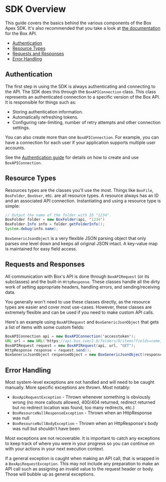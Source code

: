 SDK Overview
============

This guide covers the basics behind the various components of the Box Apex SDK.
It's also recommended that you take a look at [the
documentation](https://developers.box.com/docs/) for the Box API.

* [Authentication](#authentication)
* [Resource Types](#resource-types)
* [Requests and Responses](#requests-and-responses)
* [Error Handling](#error-handling)

Authentication
--------------

The first step in using the SDK is always authenticating and connecting to the
API. The SDK does this through the `BoxAPIConnection` class. This class
represents an authenticated connection to a specific version of the Box API. It
is responsible for things such as:

* Storing authentication information.
* Automatically refreshing tokens.
* Configuring rate-limiting, number of retry attempts and other connection
  settings.

You can also create more than one `BoxAPIConnection`. For example, you can have
a connection for each user if your application supports multiple user accounts.

See the [Authentication guide](authentication.md) for details on how to create
and use `BoxAPIConnection`.

Resource Types
--------------

Resources types are the classes you'll use the most. Things like `BoxFile`,
`BoxFolder`, `BoxUser`, etc. are all resource types. A resource always has an ID
and an associated API connection. Instantiating and using a resource type is
simple:

```java
// Output the name of the folder with ID "1234".
BoxFolder folder = new BoxFolder(api, '1234')
BoxFolder.Info info = folder.getFolderInfo();
System.debug(info.name);
```

`BoxGenericJsonObject` is a very flexible JSON parsing object that only parses one level
down and keeps all original JSON intact.  A key-value map is maintained for easy 
field access.

Requests and Responses
----------------------

All communication with Box's API is done through `BoxAPIRequest` (or its subclasses)
and the built-in `HttpResponse`. These classes handle all the dirty work
of setting appropriate headers, handling errors, and sending/receiving data.

You generally won't need to use these classes directly, as the resource types
are easier and cover most use-cases. However, these classes are extremely
flexible and can be used if you need to make custom API calls.

Here's an example using `BoxAPIRequest` and `BoxGenericJsonObject` that gets a list
of items with some custom fields:

```java
BoxAPIConnection api = new BoxAPIConnection('accesstoken');
URL url = new URL('https://api.box.com/2.0/folders/0/items?fields=name,created_at')
BoxAPIRequest request = new BoxAPIRequest(api, url, "GET");
HttpResponse response = request.send();
BoxGenericJsonObject responseObject = new BoxGenericJsonObject(response.getBody());
```

Error Handling
--------------

Most system-level exceptions are not handled and will need to be caught manually.
More specific exceptions are thrown.  Most notably:
* `BoxApiRequestException` - Thrown whenever something is obviously wrong (no more callouts allowed, 400/404 returned, redirect returned but no redirect location was found, too many redirects, etc.)
* `BoxResourceNullResponseException` - Thrown when an HttpResponse was null
* `BoxResourceNullBodyException` - Thrown when an HttpResponse's body was null but shouldn't have been

Most exceptions are not recoverable. It is important to catch any exceptions to keep
track of where you were in your progress so you can continue on with your actions in
your next execution context.  

If a general exception is caught when making an API call, that is wrapped in a 
`BoxApiRequestException`.  This may not include any preparation to make an API call such as
assigning an invalid value to the request header or body.  Those will bubble up as general
exceptions.
